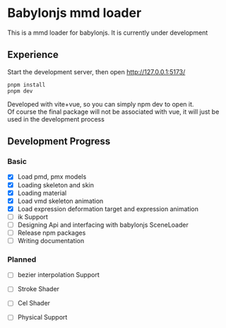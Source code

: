 # Babylonjs mmd loader

This is a mmd loader for babylonjs. It is currently under development

## Experience

Start the development server, then open http://127.0.0.1:5173/

```shell
pnpm install
pnpm dev
```

Developed with vite+vue, so you can simply npm dev to open it.
<br>
Of course the final package will not be associated with vue, it will just be used in the development process

## Development Progress

### Basic

- [x] Load pmd, pmx models
- [x] Loading skeleton and skin
- [x] Loading material
- [x] Load vmd skeleton animation
- [x] Load expression deformation target and expression animation
- [ ] ik Support
- [ ] Designing Api and interfacing with babylonjs SceneLoader
- [ ] Release npm packages
- [ ] Writing documentation

### Planned
- [ ] bezier interpolation Support
- [ ] Stroke Shader
- [ ] Cel Shader
- [ ] Physical Support

